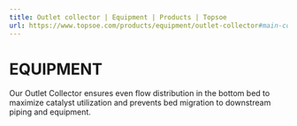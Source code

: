 ```yaml
---
title: Outlet collector | Equipment | Products | Topsoe
url: https://www.topsoe.com/products/equipment/outlet-collector#main-content
---
```


# EQUIPMENT

Our Outlet Collector ensures even flow distribution in the bottom bed to maximize catalyst utilization and prevents bed migration to downstream piping and equipment.
